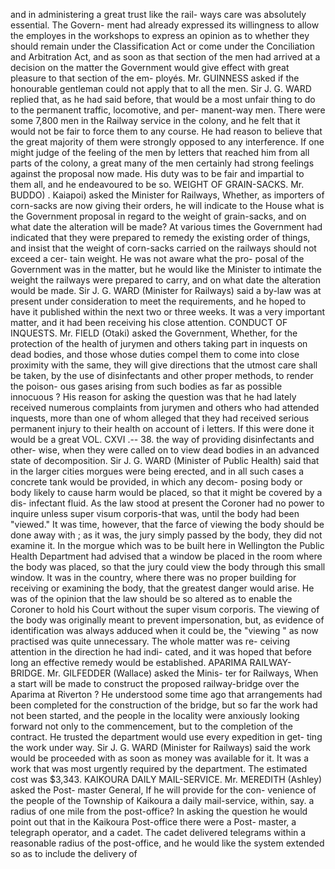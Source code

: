 and in administering a great trust like the rail- ways care was absolutely essential. The Govern- ment had already expressed its willingness to allow the employes in the workshops to express an opinion as to whether they should remain under the Classification Act or come under the Conciliation and Arbitration Act, and as soon as that section of the men had arrived at a decision on the matter the Government would give effect with great pleasure to that section of the em- ployés. Mr. GUINNESS asked if the honourable gentleman could not apply that to all the men. Sir J. G. WARD replied that, as he had said before, that would be a most unfair thing to do to the permanent traffic, locomotive, and per- manent-way men. There were some 7,800 men in the Railway service in the colony, and he felt that it would not be fair to force them to any course. He had reason to believe that the great majority of them were strongly opposed to any interference. If one might judge of the feeling of the men by letters that reached him from all parts of the colony, a great many of the men certainly had strong feelings against the proposal now made. His duty was to be fair and impartial to them all, and he endeavoured to be so. WEIGHT OF GRAIN-SACKS. Mr. BUDDO) . Kaiapoi) asked the Minister for Railways, Whether, as importers of corn-sacks are now giving their orders, he will indicate to the House what is the Government proposal in regard to the weight of grain-sacks, and on what date the alteration will be made? At various times the Government had indicated that they were prepared to remedy the existing order of things, and insist that the weight of corn-sacks carried on the railways should not exceed a cer- tain weight. He was not aware what the pro- posal of the Government was in the matter, but he would like the Minister to intimate the weight the railways were prepared to carry, and on what date the alteration would be made. Sir J. G. WARD (Minister for Railways) said a by-law was at present under consideration to meet the requirements, and he hoped to have it published within the next two or three weeks. It was a very important matter, and it had been receiving his close attention. CONDUCT OF INQUESTS. Mr. FIELD (Otaki) asked the Government, Whether, for the protection of the health of jurymen and others taking part in inquests on dead bodies, and those whose duties compel them to come into close proximity with the same, they will give directions that the utmost care shall be taken, by the use of disinfectants and other proper methods, to render the poison- ous gases arising from such bodies as far as possible innocuous ? His reason for asking the question was that he had lately received numerous complaints from jurymen and others who had attended inquests, more than one of whom alleged that they had received serious permanent injury to their health on account of i letters. If this were done it would be a great VOL. CXVI .-- 38. the way of providing disinfectants and other- wise, when they were called on to view dead bodies in an advanced state of decomposition. Sir J. G. WARD (Minister of Public Health) said that in the larger cities morgues were being erected, and in all such cases a concrete tank would be provided, in which any decom- posing body or body likely to cause harm would be placed, so that it might be covered by a dis- infectant fluid. As the law stood at present the Coroner had no power to inquire unless super visum corporis-that was, until the body had been "viewed." It was time, however, that the farce of viewing the body should be done away with ; as it was, the jury simply passed by the body, they did not examine it. In the morgue which was to be built here in Wellington the Public Health Department had advised that a window be placed in the room where the body was placed, so that the jury could view the body through this small window. It was in the country, where there was no proper building for receiving or examining the body, that the greatest danger would arise. He was of the opinion that the law should be so altered as to enable the Coroner to hold his Court without the super visum corporis. The viewing of the body was originally meant to prevent impersonation, but, as evidence of identification was always adduced when it could be, the "viewing " as now practised was quite unnecessary. The whole matter was re- ceiving attention in the direction he had indi- cated, and it was hoped that before long an effective remedy would be established. APARIMA RAILWAY-BRIDGE. Mr. GILFEDDER (Wallace) asked the Minis- ter for Railways, When a start will be made to construct the proposed railway-bridge over the Aparima at Riverton ? He understood some time ago that arrangements had been completed for the construction of the bridge, but so far the work had not been started, and the people in the locality were anxiously looking forward not only to the commencement, but to the completion of the contract. He trusted the department would use every expedition in get- ting the work under way. Sir J. G. WARD (Minister for Railways) said the work would be proceeded with as soon as money was available for it. It was a work that was most urgently required by the department. The estimated cost was $3,343. KAIKOURA DAILY MAIL-SERVICE. Mr. MEREDITH (Ashley) asked the Post- master General, If he will provide for the con- venience of the people of the Township of Kaikoura a daily mail-service, within, say. a radius of one mile from the post-office? In asking the question he would point out that in the Kaikoura Post-office there were a Post- master, a telegraph operator, and a cadet. The cadet delivered telegrams within a reasonable radius of the post-office, and he would like the system extended so as to include the delivery of 
